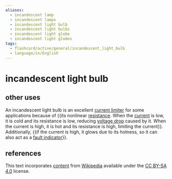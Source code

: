 ```yaml
---
aliases:
  - incandescent lamp
  - incandescent lamps
  - incandescent light bulb
  - incandescent light bulbs
  - incandescent light globe
  - incandescent light globes
tags:
  - flashcard/active/general/incandescent_light_bulb
  - language/in/English
---
```


# incandescent light bulb

## other uses

An incandescent light bulb is an excellent [current limiter](current%20limiting.md) for some applications because of {{its nonlinear [resistance](electrical%20resistance%20and%20conductance.md). When the [current](electric%20current.md) is low, it is cold and its resistance is low, reducing [voltage drop](voltage%20drop.md) caused by it. When the current is high, it is hot and its resistance is high, limiting the current}}. Additionally, {{if the current is high, it glows due to its hotness, so it can also act as a [fault indicator](fault%20indicator.md)}}. <!--SR:!2025-06-01,341,290!2024-10-10,218,330-->

## references

This text incorporates [content](https://en.wikipedia.org/wiki/incandescent_light_bulb) from [Wikipedia](Wikipedia.md) available under the [CC BY-SA 4.0](https://creativecommons.org/licenses/by-sa/4.0/) license.
